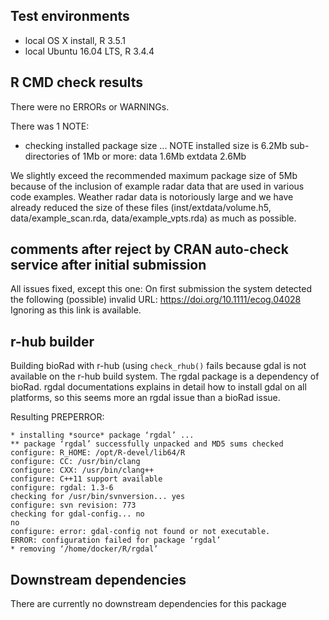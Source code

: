 ## Test environments
* local OS X install, R 3.5.1
* local Ubuntu 16.04 LTS, R 3.4.4

## R CMD check results
There were no ERRORs or WARNINGs. 

There was 1 NOTE:

* checking installed package size ... NOTE
  installed size is  6.2Mb
  sub-directories of 1Mb or more:
    data      1.6Mb
    extdata   2.6Mb

We slightly exceed the recommended maximum package size of 5Mb
because of the inclusion of example radar data that are used
in various code examples. Weather radar data is notoriously 
large and we have already reduced the size of these files
(inst/extdata/volume.h5, data/example_scan.rda, data/example_vpts.rda)
as much as possible.

## comments after reject by CRAN auto-check service after initial submission
All issues fixed, except this one:
On first submission the system detected the following (possible) invalid URL:
https://doi.org/10.1111/ecog.04028
Ignoring as this link is available.

## r-hub builder
Building bioRad with r-hub (using `check_rhub()` fails because gdal is
not available on the r-hub build system. The rgdal package is a
dependency of bioRad. rgdal documentations explains in detail
how to install gdal on all platforms, so this seems more an
rgdal issue than a bioRad issue.

Resulting PREPERROR:
```
* installing *source* package ‘rgdal’ ...
** package ‘rgdal’ successfully unpacked and MD5 sums checked
configure: R_HOME: /opt/R-devel/lib64/R
configure: CC: /usr/bin/clang
configure: CXX: /usr/bin/clang++
configure: C++11 support available
configure: rgdal: 1.3-6
checking for /usr/bin/svnversion... yes
configure: svn revision: 773
checking for gdal-config... no
no
configure: error: gdal-config not found or not executable.
ERROR: configuration failed for package ‘rgdal’
* removing ‘/home/docker/R/rgdal’
```

## Downstream dependencies
There are currently no downstream dependencies for this package
